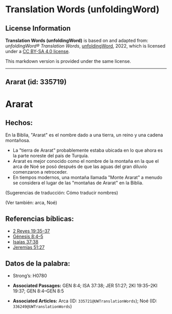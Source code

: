 # Translation Words (unfoldingWord)

## License Information

**Translation Words (unfoldingWord)** is based on and adapted from: _unfoldingWord® Translation Words_, [unfoldingWord](https://unfoldingword.org/utw), 2022, which is licensed under a [CC BY-SA 4.0 license](https://creativecommons.org/licenses/by-sa/4.0/legalcode.en).

This markdown version is provided under the same license.



--------------------------------

## Ararat (id: 335719)

Ararat
======

Hechos:
-------

En la Biblia, "Ararat" es el nombre dado a una tierra, un reino y una cadena montañosa.

* La "tierra de Ararat" probablemente estaba ubicada en lo que ahora es la parte noreste del país de Turquía.
* Ararat es mejor conocido como el nombre de la montaña en la que el arca de Noé se posó después de que las aguas del gran diluvio comenzaron a retroceder.
* En tiempos modernos, una montaña llamada "Monte Ararat" a menudo se considera el lugar de las "montañas de Ararat" en la Biblia.

(Sugerencias de traducción: Cómo traducir nombres)

(Ver también: arca, Noé)

Referencias bíblicas:
---------------------

* [2 Reyes 19:35–37](https://ref.ly/2Kgs19:35-2Kgs19:37)
* [Génesis 8:4–5](https://ref.ly/Gen8:4-Gen8:5)
* [Isaías 37:38](https://ref.ly/Isa37:38)
* [Jeremías 51:27](https://ref.ly/Jer51:27)

Datos de la palabra:
--------------------

* Strong’s: H0780

* **Associated Passages:** GEN 8:4; ISA 37:38; JER 51:27; 2KI 19:35–2KI 19:37; GEN 8:4–GEN 8:5
* **Associated Articles:** Arca (ID: `335721@UWTranslationWords`); Noé (ID: `336249@UWTranslationWords`)

